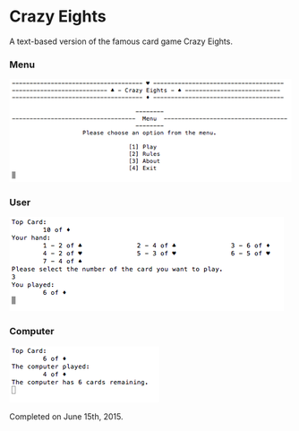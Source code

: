 # Crazy Eights
A text-based version of the famous card game Crazy Eights. 

### Menu
![Menu](https://github.com/tyj144/crazy-eights/blob/master/demo_menu.png)
### User
![User](https://github.com/tyj144/crazy-eights/blob/master/demo_user.png)
### Computer
![Computer](https://github.com/tyj144/crazy-eights/blob/master/demo_computer.png)

Completed on June 15th, 2015.
